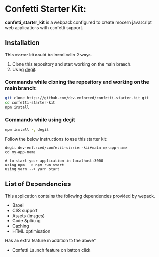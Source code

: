 # Confetti Starter Kit:

**confetti_starter_kit** is a webpack configured to create modern javascript web applications with confetti support.

## **Installation**

This starter kit could be installed in 2 ways.

1. Clone this repository and start working on the main branch.
2. Using [degit](https://github.com/Rich-Harris/degit).

### Commands while cloning the repository and working on the main branch:

```bash
git clone https://github.com/dev-enforced/confetti-starter-kit.git
cd confetti-starter-kit
npm install
```

### Commands while using degit

```bash
npm install -g degit
```

Follow the below instructions to use this starter kit:

```
degit dev-enforced/confetti-starter-kit#main my-app-name
cd my-app-name

# to start your application in localhost:3000
using npm --> npm run start
using yarn --> yarn start
```

## **List of Dependencies**

This application contains the following dependencies provided by wepack.

- Babel
- CSS support
- Assets (images)
- Code Splitting
- Caching
- HTML optimisation

Has an extra feature in addition to the above"
- Confetti Launch feature on button click
